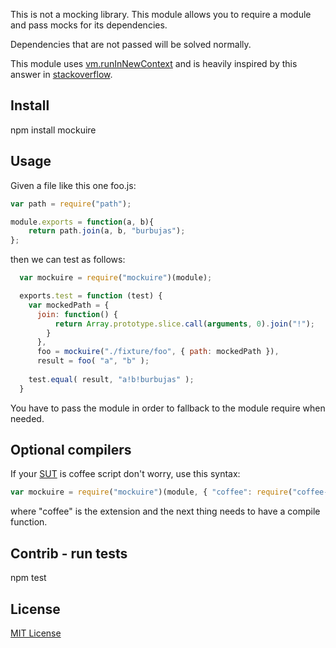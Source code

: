 This is not a mocking library. 
This module allows you to require a module and pass mocks for its dependencies.

Dependencies that are not passed will be solved normally.

This module uses [vm.runInNewContext](http://nodejs.org/api/all.html#all_vm_runinnewcontext_code_sandbox_filename) and is heavily inspired by this answer in [stackoverflow](http://stackoverflow.com/a/10869838/234047).

## Install

  npm install mockuire

## Usage

Given a file like this one foo.js:

```js
var path = require("path");

module.exports = function(a, b){
    return path.join(a, b, "burbujas");
};
```

then we can test as follows:

```js
  var mockuire = require("mockuire")(module);

  exports.test = function (test) {
    var mockedPath = { 
      join: function() { 
          return Array.prototype.slice.call(arguments, 0).join("!"); 
        } 
      },
      foo = mockuire("./fixture/foo", { path: mockedPath }),
      result = foo( "a", "b" );
    
    test.equal( result, "a!b!burbujas" );
  }
```

You have to pass the module in order to fallback to the module require when needed.


## Optional compilers

If your [SUT](http://en.wikipedia.org/wiki/System_under_test) is coffee script don't worry, use this syntax:

```js
var mockuire = require("mockuire")(module, { "coffee": require("coffee-script") });
```

where "coffee" is the extension and the next thing needs to have a compile function.


## Contrib - run tests

  npm test


## License 

[MIT License](http://www.opensource.org/licenses/mit-license.php)